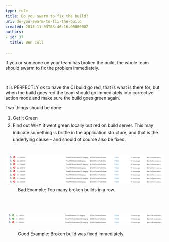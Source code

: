 ```yaml
---
type: rule
title: Do you swarm to fix the build?
uri: do-you-swarm-to-fix-the-build
created: 2015-11-03T08:46:16.0000000Z
authors:
- id: 37
  title: Ben Cull

---
```




<span class='intro'> If you or someone on your team has broken the build, the whole team should swarm to fix the problem immediately. </span>

<p>​</p><p></p><p>It is PERFECTLY ok to have the CI build go red, that is what is there for, but when the build goes red&#160;the team should go immediately into corrective action mode&#160;and make sure the build goes green again.</p><p>Two things should be done&#58;</p><ol><li><span style="line-height&#58;1.6;">Get it Green&#160;</span><br></li><li><span style="line-height&#58;1.6;">Find out WHY it went&#160;green locally but&#160;red on build server.&#160;This may indicate something is brittle in the application structure, and that is the </span><span style="line-height&#58;1.6;">underlying cause – and should of course also be fixed.</span><br></li></ol><div><span style="line-height&#58;20.8px;"><br></span></div><div><span style="line-height&#58;20.8px;"><img src="broken builds.png" alt="broken builds.png" style="margin&#58;5px;width&#58;808px;" /><br></span></div><dd class="ssw15-rteElement-FigureBad">Bad Example&#58; Too many broken builds in a row.</dd><p class="ssw15-rteElement-P">​<br></p><p class="ssw15-rteElement-P">​​<img src="good builds.png" alt="good builds.png" style="margin&#58;5px;width&#58;808px;" /><br></p><dd class="ssw15-rteElement-FigureGood">Good Example&#58; Broken build was fixed immediately.</dd><p class="ssw15-rteElement-P">​<br></p>



